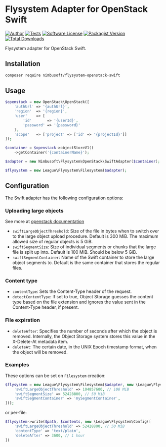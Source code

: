 # Flysystem Adapter for OpenStack Swift

[![Author](http://img.shields.io/badge/author-@chrisnharvey-blue.svg)](https://twitter.com/chrisnharvey)
[![Tests](https://github.com/chrisnharvey/flysystem-openstack-swift/actions/workflows/tests.yml/badge.svg)](https://github.com/chrisnharvey/flysystem-openstack-swift/actions/workflows/tests.yml)
[![Software License](https://img.shields.io/badge/license-MIT-brightgreen.svg)](LICENSE)
[![Packagist Version](https://img.shields.io/packagist/v/nimbusoft/flysystem-openstack-swift.svg)](https://packagist.org/packages/nimbusoft/flysystem-openstack-swift)
[![Total Downloads](https://img.shields.io/packagist/dt/nimbusoft/flysystem-openstack-swift.svg)](https://packagist.org/packages/nimbusoft/flysystem-openstack-swift)

Flysystem adapter for OpenStack Swift.

## Installation

```bash
composer require nimbusoft/flysystem-openstack-swift
```
## Usage

```php
$openstack = new OpenStack\OpenStack([
    'authUrl' => '{authUrl}',
    'region'  => '{region}',
    'user'    => [
        'id'       => '{userId}',
        'password' => '{password}'
    ],
    'scope'   => ['project' => ['id' => '{projectId}']]
]);

$container = $openstack->objectStoreV1()
    ->getContainer('{containerName}');

$adapter = new Nimbusoft\Flysystem\OpenStack\SwiftAdapter($container);

$flysystem = new League\Flysystem\Filesystem($adapter);
```

## Configuration

The Swift adapter has the following configuration options:

### Uploading large objects
See more at [openstack documentation](https://php-opencloudopenstack.readthedocs.io/en/latest/services/object-store/v1/objects.html#create-a-large-object-over-5gb)
- `swiftLargeObjectThreshold`: Size of the file in bytes when to switch over to the large object upload procedure. Default is 300 MiB. The maximum allowed size of regular objects is 5 GiB.
- `swiftSegmentSize`: Size of individual segments or chunks that the large file is split up into. Default is 100 MiB. Should be below 5 GiB.
- `swiftSegmentContainer`: Name of the Swift container to store the large object segments to. Default is the same container that stores the regular files.

### Content type
- `contentType`: Sets the Content-Type header of the request.
- `detectContentType`: If set to true, Object Storage guesses the content type based on the file extension and ignores the value sent in the Content-Type header, if present.

### File expiration
- `deleteAfter`: Specifies the number of seconds after which the object is removed. Internally, the Object Storage system stores this value in the X-Delete-At metadata item.
- `deleteAt`: The certain date, in the UNIX Epoch timestamp format, when the object will be removed.


### Examples
These options can be set on `Filesystem` creation:

```php
$flysystem = new League\Flysystem\Filesystem($adapter, new \League\Flysystem\Config([
    'swiftLargeObjectThreshold' => 104857600, // 100 MiB
    'swiftSegmentSize' => 52428800, // 50 MiB
    'swiftSegmentContainer' => 'mySegmentContainer',
]));
```

or per-file:

```php
$flysystem->write($path, $contents, new \League\Flysystem\Config([
    'swiftLargeObjectThreshold' => 52428800, // 50 MiB
    'contentType' => 'text/plain',
    'deleteAfter' => 3600, // 1 hour
])
```
